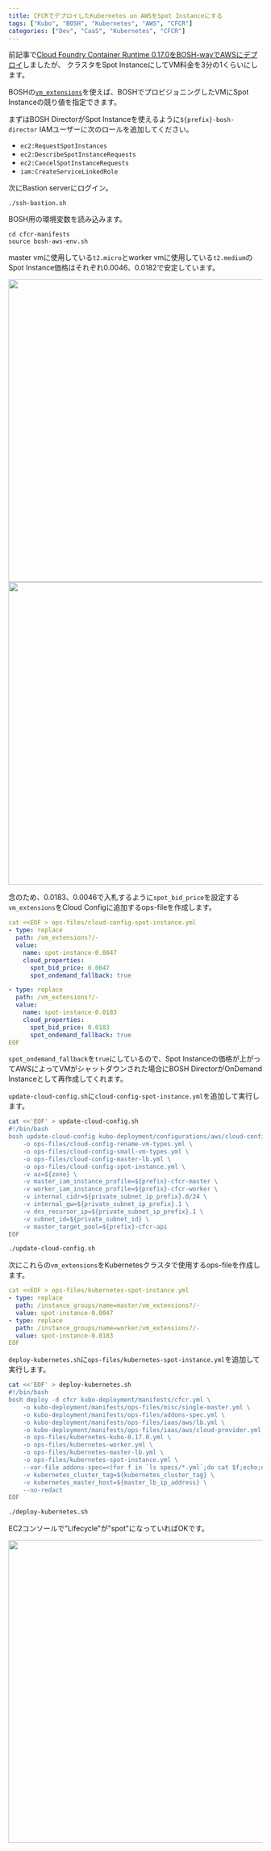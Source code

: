 ```yaml
---
title: CFCRでデプロイしたKubernetes on AWSをSpot Instanceにする
tags: ["Kubo", "BOSH", "Kubernetes", "AWS", "CFCR"]
categories: ["Dev", "CaaS", "Kubernetes", "CFCR"]
---
```


前記事で[Cloud Foundry Container Runtime 0.17.0をBOSH-wayでAWSにデプロイ](https://blog.ik.am/entries/453)しましたが、
クラスタをSpot InstanceにしてVM料金を3分の1くらいにします。

BOSHの[`vm_extensions`](http://bosh.io/docs/aws-cpi/#resource-pools)を使えば、BOSHでプロビジョニングしたVMにSpot Instanceの競り値を指定できます。


まずはBOSH DirectorがSpot Instanceを使えるように`${prefix}-bosh-director` IAMユーザーに次のロールを追加してください。

* `ec2:RequestSpotInstances`
* `ec2:DescribeSpotInstanceRequests`
* `ec2:CancelSpotInstanceRequests`
* `iam:CreateServiceLinkedRole`

次にBastion serverにログイン。

```
./ssh-bastion.sh 
```

BOSH用の環境変数を読み込みます。

```
cd cfcr-manifests
source bosh-aws-env.sh
```

master vmに使用している`t2.micro`とworker vmに使用している`t2.medium`のSpot Instance価格はそれぞれ$0.0046、$0.0182で安定しています。

<img src="https://user-images.githubusercontent.com/106908/40886567-44261c4e-6775-11e8-85af-a315ea8fd2be.png" width="600">
<img src="https://user-images.githubusercontent.com/106908/40886563-3c0f0d04-6775-11e8-9476-6fe7b08fb32b.png" width="600">

念のため、$0.0183、$0.0046で入札するように`spot_bid_price`を設定する`vm_extensions`をCloud Configに追加するops-fileを作成します。

``` yaml
cat <<EOF > ops-files/cloud-config-spot-instance.yml 
- type: replace
  path: /vm_extensions?/-
  value:
    name: spot-instance-0.0047
    cloud_properties:
      spot_bid_price: 0.0047
      spot_ondemand_fallback: true

- type: replace
  path: /vm_extensions?/-
  value:
    name: spot-instance-0.0183
    cloud_properties:
      spot_bid_price: 0.0183
      spot_ondemand_fallback: true
EOF
```

`spot_ondemand_fallback`を`true`にしているので、Spot Instanceの価格が上がってAWSによってVMがシャットダウンされた場合にBOSH DirectorがOnDemand Instanceとして再作成してくれます。


`update-cloud-config.sh`に`cloud-config-spot-instance.yml`を追加して実行します。

``` bash
cat <<'EOF' > update-cloud-config.sh
#!/bin/bash
bosh update-cloud-config kubo-deployment/configurations/aws/cloud-config.yml \
    -o ops-files/cloud-config-rename-vm-types.yml \
    -o ops-files/cloud-config-small-vm-types.yml \
    -o ops-files/cloud-config-master-lb.yml \
    -o ops-files/cloud-config-spot-instance.yml \
    -v az=${zone} \
    -v master_iam_instance_profile=${prefix}-cfcr-master \
    -v worker_iam_instance_profile=${prefix}-cfcr-worker \
    -v internal_cidr=${private_subnet_ip_prefix}.0/24 \
    -v internal_gw=${private_subnet_ip_prefix}.1 \
    -v dns_recursor_ip=${private_subnet_ip_prefix}.1 \
    -v subnet_id=${private_subnet_id} \
    -v master_target_pool=${prefix}-cfcr-api
EOF

./update-cloud-config.sh
```

次にこれらの`vm_extensions`をKubernetesクラスタで使用するops-fileを作成します。

``` yaml
cat <<EOF > ops-files/kubernetes-spot-instance.yml 
- type: replace
  path: /instance_groups/name=master/vm_extensions?/-
  value: spot-instance-0.0047
- type: replace
  path: /instance_groups/name=worker/vm_extensions?/-
  value: spot-instance-0.0183
EOF
```

`deploy-kubernetes.sh`に`ops-files/kubernetes-spot-instance.yml`を追加して実行します。

``` bash
cat <<'EOF' > deploy-kubernetes.sh
#!/bin/bash
bosh deploy -d cfcr kubo-deployment/manifests/cfcr.yml \
    -o kubo-deployment/manifests/ops-files/misc/single-master.yml \
    -o kubo-deployment/manifests/ops-files/addons-spec.yml \
    -o kubo-deployment/manifests/ops-files/iaas/aws/lb.yml \
    -o kubo-deployment/manifests/ops-files/iaas/aws/cloud-provider.yml \
    -o ops-files/kubernetes-kubo-0.17.0.yml \
    -o ops-files/kubernetes-worker.yml \
    -o ops-files/kubernetes-master-lb.yml \
    -o ops-files/kubernetes-spot-instance.yml \
    --var-file addons-spec=<(for f in `ls specs/*.yml`;do cat $f;echo;echo "---";done) \
    -v kubernetes_cluster_tag=${kubernetes_cluster_tag} \
    -v kubernetes_master_host=${master_lb_ip_address} \
    --no-redact
EOF

./deploy-kubernetes.sh
```

EC2コンソールで"Lifecycle"が"spot"になっていればOKです。

<img src="https://user-images.githubusercontent.com/106908/40886649-0cb0058e-6777-11e8-94b2-65fafcdee80c.png" width="600">

